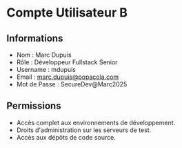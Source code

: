 # Compte Utilisateur B

## Informations
- Nom : Marc Dupuis
- Rôle : Développeur Fullstack Senior
- Username : mdupuis
- Email : marc.dupuis@popacola.com
- Mot de Passe : SecureDev@Marc2025

## Permissions
- Accès complet aux environnements de développement.
- Droits d'administration sur les serveurs de test.
- Accès aux dépôts de code source.
